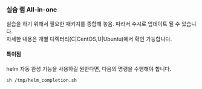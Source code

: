 ### 실습 랩 All-in-one 
실습을 하기 위해서 필요한 패키지를 종합해 놓음. 
따라서 수시로 업데이트 될 수 있습니다.  
자세한 내용은 개별 디렉터리(C|CentOS,U|Ubuntu)에서 확인 가능합니다. 

#### 특이점 
helm 자동 완성 기능을 사용하길 원한다면, 다음의 명령을 수행해야 합니다.  
```bash
sh /tmp/helm_completion.sh
```
